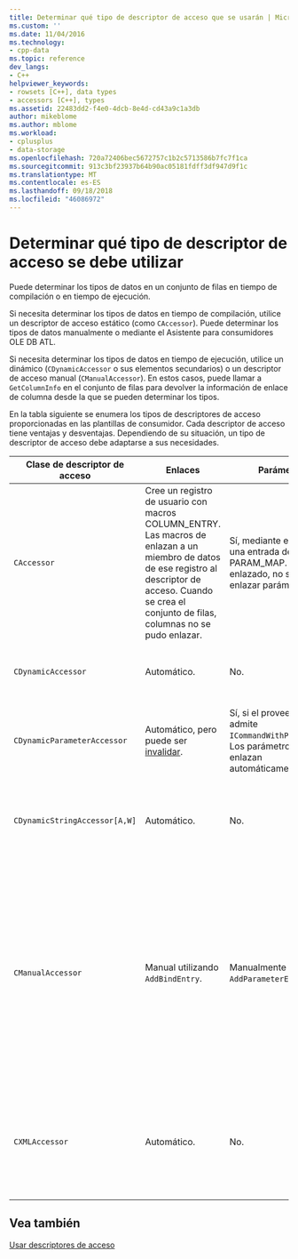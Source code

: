 ```yaml
---
title: Determinar qué tipo de descriptor de acceso que se usarán | Microsoft Docs
ms.custom: ''
ms.date: 11/04/2016
ms.technology:
- cpp-data
ms.topic: reference
dev_langs:
- C++
helpviewer_keywords:
- rowsets [C++], data types
- accessors [C++], types
ms.assetid: 22483dd2-f4e0-4dcb-8e4d-cd43a9c1a3db
author: mikeblome
ms.author: mblome
ms.workload:
- cplusplus
- data-storage
ms.openlocfilehash: 720a72406bec5672757c1b2c5713586b7fc7f1ca
ms.sourcegitcommit: 913c3bf23937b64b90ac05181fdff3df947d9f1c
ms.translationtype: MT
ms.contentlocale: es-ES
ms.lasthandoff: 09/18/2018
ms.locfileid: "46086972"
---
```

# <a name="determining-which-type-of-accessor-to-use"></a>Determinar qué tipo de descriptor de acceso se debe utilizar

Puede determinar los tipos de datos en un conjunto de filas en tiempo de compilación o en tiempo de ejecución.  
  
Si necesita determinar los tipos de datos en tiempo de compilación, utilice un descriptor de acceso estático (como `CAccessor`). Puede determinar los tipos de datos manualmente o mediante el Asistente para consumidores OLE DB ATL.  
  
Si necesita determinar los tipos de datos en tiempo de ejecución, utilice un dinámico (`CDynamicAccessor` o sus elementos secundarios) o un descriptor de acceso manual (`CManualAccessor`). En estos casos, puede llamar a `GetColumnInfo` en el conjunto de filas para devolver la información de enlace de columna desde la que se pueden determinar los tipos.  
  
En la tabla siguiente se enumera los tipos de descriptores de acceso proporcionadas en las plantillas de consumidor. Cada descriptor de acceso tiene ventajas y desventajas. Dependiendo de su situación, un tipo de descriptor de acceso debe adaptarse a sus necesidades.  
  
|Clase de descriptor de acceso|Enlaces|Parámetro|Comentario|  
|--------------------|-------------|---------------|-------------|  
|`CAccessor`|Cree un registro de usuario con macros COLUMN_ENTRY. Las macros de enlazan a un miembro de datos de ese registro al descriptor de acceso. Cuando se crea el conjunto de filas, columnas no se pudo enlazar.|Sí, mediante el uso de una entrada de macro PARAM_MAP. Una vez enlazado, no se pudo enlazar parámetros.|Descriptor de acceso más rápido debido a una cantidad pequeña de código.|  
|`CDynamicAccessor`|Automático.|No.|Resulta útil si desconoce el tipo de datos en un conjunto de filas.|  
|`CDynamicParameterAccessor`|Automático, pero puede ser [invalidar](../../data/oledb/overriding-a-dynamic-accessor.md).|Sí, si el proveedor admite `ICommandWithParameters`. Los parámetros se enlazan automáticamente.|Más lento que `CDynamicAccessor` pero útil para llamar a procedimientos almacenados genéricos.|  
|`CDynamicStringAccessor[A,W]`|Automático.|No.|Recupera los datos que se obtiene acceso desde el almacén de datos como datos de cadena.|  
|`CManualAccessor`|Manual utilizando `AddBindEntry`.|Manualmente mediante `AddParameterEntry`.|Muy rápida. parámetros y columnas de una sola vez enlazan. Determinar el tipo de datos que se va a usar. (Consulte [DBVIEWER](https://github.com/Microsoft/VCSamples) ejemplo para obtener un ejemplo.) Requiere más código que `CDynamicAccessor` o `CAccessor`. Es más parecida a llamar directamente a OLE DB.|  
|`CXMLAccessor`|Automático.|No.|Recupera los datos que se obtiene acceso desde el almacén de datos como datos de cadena y formatos de datos etiquetado como XML.|  
  
## <a name="see-also"></a>Vea también  

[Usar descriptores de acceso](../../data/oledb/using-accessors.md)